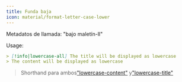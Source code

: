 ```yaml
---
title: Funda baja
icon: material/format-letter-case-lower
---
```


Metadatos de llamada: "bajo maletín-ll"

Usage:

```md
> [!info|lowercase-all] The title will be displayed as lowercase
> The content will be displayed as lowercase
```
> Shorthand para ambos["lowercase-content"](../content-styling/page-5.md)
> y["lowercase-title"](../title-styling/page-15.md)
